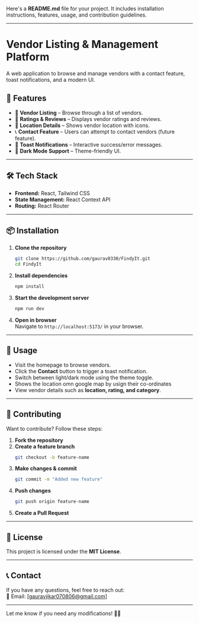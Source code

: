 Here's a **README.md** file for your project. It includes installation instructions, features, usage, and contribution guidelines.  

---

# **Vendor Listing & Management Platform**  

A web application to browse and manage vendors with a contact feature, toast notifications, and a modern UI.

## **🚀 Features**  
- 📌 **Vendor Listing** – Browse through a list of vendors.  
- 🌟 **Ratings & Reviews** – Displays vendor ratings and reviews.  
- 📍 **Location Details** – Shows vendor location with icons.  
- 📞 **Contact Feature** – Users can attempt to contact vendors (future feature).  
- 🔔 **Toast Notifications** – Interactive success/error messages.  
- 🎨 **Dark Mode Support** – Theme-friendly UI.  

---

## **🛠️ Tech Stack**  
- **Frontend:** React, Tailwind CSS  
- **State Management:** React Context API  
- **Routing:** React Router  

---

## **📦 Installation**  
1. **Clone the repository**  
   ```sh
   git clone https://github.com/gaurav0330/FindyIt.git
   cd FindyIt
   ```

2. **Install dependencies**  
   ```sh
   npm install
   ```

3. **Start the development server**  
   ```sh
   npm run dev
   ```

4. **Open in browser**  
   Navigate to `http://localhost:5173/` in your browser.

---

## **📖 Usage**  
- Visit the homepage to browse vendors.  
- Click the **Contact** button to trigger a toast notification.  
- Switch between light/dark mode using the theme toggle. 
- Shows the location omn google map by usign their co-ordinates
- View vendor details such as **location, rating, and category**.  

  
---

## **🙌 Contributing**  
Want to contribute? Follow these steps:  
1. **Fork the repository**  
2. **Create a feature branch**  
   ```sh
   git checkout -b feature-name
   ```
3. **Make changes & commit**  
   ```sh
   git commit -m "Added new feature"
   ```
4. **Push changes**  
   ```sh
   git push origin feature-name
   ```
5. **Create a Pull Request**  

---

## **📜 License**  
This project is licensed under the **MIT License**.

---

## **📞 Contact**  
If you have any questions, feel free to reach out:  
📧 Email: [gauravjikar070806@gmail.com]  

---

Let me know if you need any modifications! 🚀🔥